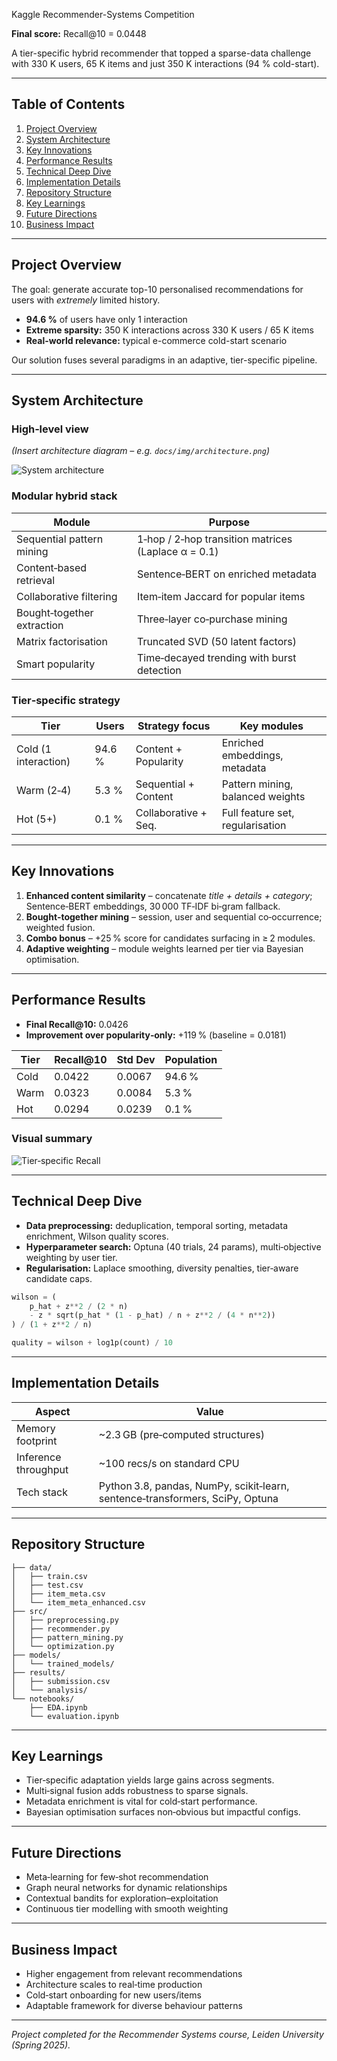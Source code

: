Kaggle Recommender-Systems Competition

**Final score:** Recall\@10 = 0.0448

A tier-specific hybrid recommender that topped a sparse-data challenge with
330 K users, 65 K items and just 350 K interactions (94 % cold-start).

---

## Table of Contents

1. [Project Overview](#project-overview)
2. [System Architecture](#system-architecture)
3. [Key Innovations](#key-innovations)
4. [Performance Results](#performance-results)
5. [Technical Deep Dive](#technical-deep-dive)
6. [Implementation Details](#implementation-details)
7. [Repository Structure](#repository-structure)
8. [Key Learnings](#key-learnings)
9. [Future Directions](#future-directions)
10. [Business Impact](#business-impact)

---

## Project Overview <a name="project-overview"></a>

The goal: generate accurate top-10 personalised recommendations for users with *extremely* limited history.

* **94.6 %** of users have only 1 interaction
* **Extreme sparsity:** 350 K interactions across 330 K users / 65 K items
* **Real-world relevance:** typical e-commerce cold-start scenario

Our solution fuses several paradigms in an adaptive, tier-specific pipeline.

---

## System Architecture <a name="system-architecture"></a>

### High‑level view

*(Insert architecture diagram – e.g. `docs/img/architecture.png`)*

![System architecture](docs/img/architecture.png)

### Modular hybrid stack

| Module                     | Purpose                                             |
| -------------------------- | --------------------------------------------------- |
| Sequential pattern mining  | 1‑hop / 2‑hop transition matrices (Laplace α = 0.1) |
| Content‑based retrieval    | Sentence‑BERT on enriched metadata                  |
| Collaborative filtering    | Item‑item Jaccard for popular items                 |
| Bought‑together extraction | Three‑layer co‑purchase mining                      |
| Matrix factorisation       | Truncated SVD (50 latent factors)                   |
| Smart popularity           | Time‑decayed trending with burst detection          |

### Tier‑specific strategy

| Tier                 | Users  | Strategy focus       | Key modules                      |
| -------------------- | ------ | -------------------- | -------------------------------- |
| Cold (1 interaction) | 94.6 % | Content + Popularity | Enriched embeddings, metadata    |
| Warm (2‑4)           | 5.3 %  | Sequential + Content | Pattern mining, balanced weights |
| Hot (5+)             | 0.1 %  | Collaborative + Seq. | Full feature set, regularisation |

---

## Key Innovations <a name="key-innovations"></a>

1. **Enhanced content similarity** – concatenate *title + details + category*; Sentence‑BERT embeddings, 30 000 TF‑IDF bi‑gram fallback.
2. **Bought‑together mining** – session, user and sequential co‑occurrence; weighted fusion.
3. **Combo bonus** – +25 % score for candidates surfacing in ≥ 2 modules.
4. **Adaptive weighting** – module weights learned per tier via Bayesian optimisation.

---

## Performance Results <a name="performance-results"></a>

* **Final Recall\@10:** 0.0426
* **Improvement over popularity‑only:** +119 % (baseline = 0.0181)

| Tier | Recall\@10 | Std Dev | Population |
| ---- | ---------- | ------- | ---------- |
| Cold | 0.0422     | 0.0067  | 94.6 %     |
| Warm | 0.0323     | 0.0084  | 5.3 %      |
| Hot  | 0.0294     | 0.0239  | 0.1 %      |

### Visual summary

![Tier‑specific Recall](docs/img/tier_recall.png)

---

## Technical Deep Dive <a name="technical-deep-dive"></a>

* **Data preprocessing:** deduplication, temporal sorting, metadata enrichment, Wilson quality scores.
* **Hyperparameter search:** Optuna (40 trials, 24 params), multi‑objective weighting by user tier.
* **Regularisation:** Laplace smoothing, diversity penalties, tier‑aware candidate caps.

```python
wilson = (
    p_hat + z**2 / (2 * n)
    - z * sqrt(p_hat * (1 - p_hat) / n + z**2 / (4 * n**2))
) / (1 + z**2 / n)

quality = wilson + log1p(count) / 10
```

---

## Implementation Details <a name="implementation-details"></a>

| Aspect               | Value                                                                         |
| -------------------- | ----------------------------------------------------------------------------- |
| Memory footprint     | \~2.3 GB (pre‑computed structures)                                            |
| Inference throughput | \~100 recs/s on standard CPU                                                  |
| Tech stack           | Python 3.8, pandas, NumPy, scikit‑learn, sentence‑transformers, SciPy, Optuna |

---

## Repository Structure <a name="repository-structure"></a>

```text
├── data/
│   ├── train.csv
│   ├── test.csv
│   ├── item_meta.csv
│   └── item_meta_enhanced.csv
├── src/
│   ├── preprocessing.py
│   ├── recommender.py
│   ├── pattern_mining.py
│   └── optimization.py
├── models/
│   └── trained_models/
├── results/
│   ├── submission.csv
│   └── analysis/
└── notebooks/
    ├── EDA.ipynb
    └── evaluation.ipynb
```

---

## Key Learnings <a name="key-learnings"></a>

* Tier‑specific adaptation yields large gains across segments.
* Multi‑signal fusion adds robustness to sparse signals.
* Metadata enrichment is vital for cold‑start performance.
* Bayesian optimisation surfaces non‑obvious but impactful configs.

---

## Future Directions <a name="future-directions"></a>

* Meta‑learning for few‑shot recommendation
* Graph neural networks for dynamic relationships
* Contextual bandits for exploration–exploitation
* Continuous tier modelling with smooth weighting

---

## Business Impact <a name="business-impact"></a>

* Higher engagement from relevant recommendations
* Architecture scales to real‑time production
* Cold‑start onboarding for new users/items
* Adaptable framework for diverse behaviour patterns

---

*Project completed for the Recommender Systems course, Leiden University (Spring 2025).*
